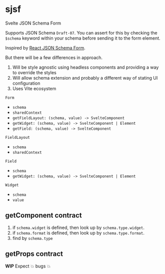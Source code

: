 # sjsf

Svelte JSON Schema Form

Supports JSON Schema `Draft-07`. You can assert for this by checking the `$schema` keyword within your schema before sending it to the form element.

Inspired by [React JSON Schema Form](https://github.com/rjsf-team/react-jsonschema-form).

But there will be a few differences in approach.

1. Will be style agnostic using headless components and providing a way to override the styles
2. Will allow schema extension and probably a different way of stating UI configuration
3. Uses Vite ecosystem


`Form`

- `schema`
- `sharedContext`
- `getFieldLayout: (schema, value) -> SvelteComponent`
- `getWidget: (schema, value) -> SvelteComponent | Element`
- `getField: (schema, value) -> SvelteComponent`

`FieldLayout`
- `schema`
- `sharedContext`

`Field`
- `schema`
- `getWidget: (schema, value) -> SvelteComponent | Element`

`Widget`
- `schema`
- `value`


## getComponent contract

1. if `schema.widget` is defined, then look up by `schema.type.widget`.
2. if `schema.format` is defined, then look up by `schema.type.format`.
3. find by `schema.type`

## getProps contract


**WIP** Expect 💥 bugs 💥
